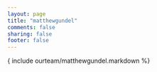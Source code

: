 ```yaml
---
layout: page
title: "matthewgundel"
comments: false
sharing: false
footer: false
---
```

{ include ourteam/matthewgundel.markdown %}
